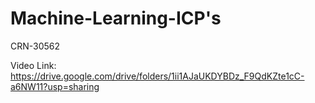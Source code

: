 # Machine-Learning-ICP's
CRN-30562

Video Link:
 https://drive.google.com/drive/folders/1ii1AJaUKDYBDz_F9QdKZte1cC-a6NW11?usp=sharing
